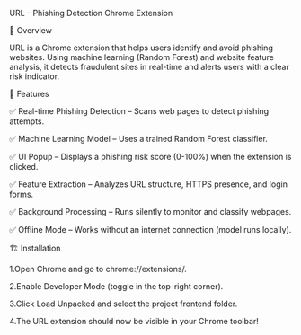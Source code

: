 URL - Phishing Detection Chrome Extension

🚀 Overview

URL is a Chrome extension that helps users identify and avoid phishing websites. Using machine learning (Random Forest) and website feature analysis, it detects fraudulent sites in real-time and alerts users with a clear risk indicator.

🎯 Features

✅ Real-time Phishing Detection – Scans web pages to detect phishing attempts.

✅ Machine Learning Model – Uses a trained Random Forest classifier.

✅ UI Popup – Displays a phishing risk score (0-100%) when the extension is clicked.

✅ Feature Extraction – Analyzes URL structure, HTTPS presence, and login forms.

✅ Background Processing – Runs silently to monitor and classify webpages.

✅ Offline Mode – Works without an internet connection (model runs locally).


🏗️ Installation

1.Open Chrome and go to chrome://extensions/.

2.Enable Developer Mode (toggle in the top-right corner).

3.Click Load Unpacked and select the project frontend folder.

4.The URL extension should now be visible in your Chrome toolbar!
